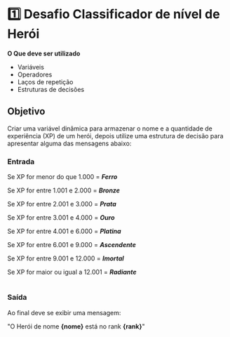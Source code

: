 # 1️⃣ Desafio Classificador de nível de Herói

**O Que deve ser utilizado**

- Variáveis
- Operadores
- Laços de repetição
- Estruturas de decisões

## Objetivo

Criar uma variável dinâmica para armazenar o nome e a quantidade de experiência (XP) de um herói, depois utilize uma estrutura de decisão para apresentar alguma das mensagens abaixo:

### Entrada

Se XP for menor do que 1.000 = ***Ferro***

Se XP for entre 1.001 e 2.000 = ***Bronze***

Se XP for entre 2.001 e 3.000 = ***Prata***

Se XP for entre 3.001 e 4.000 = ***Ouro***

Se XP for entre 4.001 e 6.000 = ***Platina***

Se XP for entre 6.001 e 9.000 = ***Ascendente***

Se XP for entre 9.001 e 12.000 = ***Imortal***

Se XP for maior ou igual a 12.001 = ***Radiante***
#
### Saída

Ao final deve se exibir uma mensagem:

"O Herói de nome **{nome}** está no rank **{rank}**"

 
